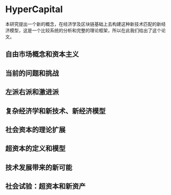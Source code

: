 # HyperCapital
本研究提出一个新的概念，在经济学及区块链基础上去构建这种新技术匹配的新经济模型，这是一个比较系统的分析和完整的理论框架，所以在此我们给出了这个论文。

## 自由市场概念和资本主义
## 当前的问题和挑战
## 左派右派和激进派
## 复杂经济学和新技术、新经济模型
## 社会资本的理论扩展
## 超资本的定义和模型
## 技术发展带来的新可能
## 社会试验：超资本和新资产